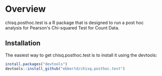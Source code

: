 # Overview

chisq.posthoc.test is a R package that is designed to run a post hoc analysis for Pearson's Chi-squared Test for Count Data.

## Installation

The easiest way to get chisq.posthoc.test is to install it using the devtools:

```R
install.packages("devtools")
devtools::install_github("ebbertd/chisq.posthoc.test")
```
